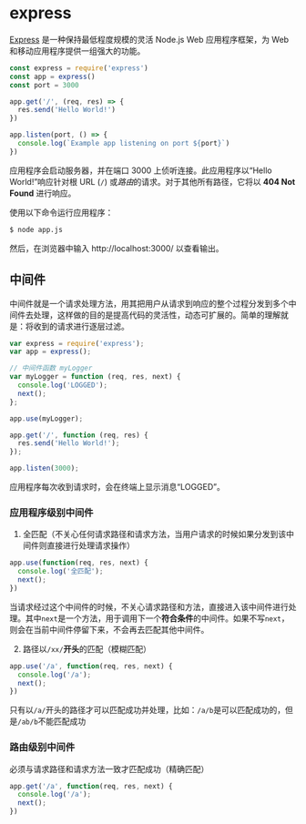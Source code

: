 # express

[Express](https://expressjs.com/zh-cn) 是一种保持最低程度规模的灵活 Node.js Web 应用程序框架，为 Web 和移动应用程序提供一组强大的功能。

```js
const express = require('express')
const app = express()
const port = 3000

app.get('/', (req, res) => {
  res.send('Hello World!')
})

app.listen(port, () => {
  console.log(`Example app listening on port ${port}`)
})
```

应用程序会启动服务器，并在端口 3000 上侦听连接。此应用程序以“Hello World!”响应针对根 URL (`/`) 或*路由*的请求。对于其他所有路径，它将以 **404 Not Found** 进行响应。

使用以下命令运行应用程序：

```sh
$ node app.js
```

然后，在浏览器中输入 http://localhost:3000/ 以查看输出。

## 中间件

中间件就是一个请求处理方法，用其把用户从请求到响应的整个过程分发到多个中间件去处理，这样做的目的是提高代码的灵活性，动态可扩展的。简单的理解就是：将收到的请求进行逐层过滤。

```js
var express = require('express');
var app = express();

// 中间件函数 myLogger
var myLogger = function (req, res, next) {
  console.log('LOGGED');
  next();
};

app.use(myLogger);

app.get('/', function (req, res) {
  res.send('Hello World!');
});

app.listen(3000);
```

应用程序每次收到请求时，会在终端上显示消息“LOGGED”。

### 应用程序级别中间件

1. 全匹配（不关心任何请求路径和请求方法，当用户请求的时候如果分发到该中间件则直接进行处理请求操作）

```js
app.use(function(req, res, next) {
  console.log('全匹配');
  next();
})
```

当请求经过这个中间件的时候，不关心请求路径和方法，直接进入该中间件进行处理。其中`next`是一个方法，用于调用下一个**符合条件**的中间件。如果不写`next`，则会在当前中间件停留下来，不会再去匹配其他中间件。

2. 路径以`/xx/`**开头**的匹配（模糊匹配）

```js
app.use('/a', function(req, res, next) {
  console.log('/a');
  next();
})
```

只有以`/a/`开头的路径才可以匹配成功并处理，比如：`/a/b`是可以匹配成功的，但是`/ab/b`不能匹配成功

### 路由级别中间件

必须与请求路径和请求方法一致才匹配成功（精确匹配）

```js
app.get('/a', function(req, res, next) {
  console.log('/a');
  next();
})
```

